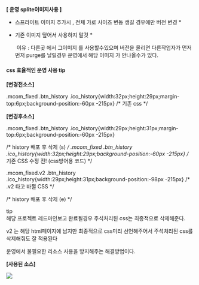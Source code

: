**[ 운영 splite이미지사용 ]**

* 스프라이트 이미지 추가시 , 전체 가로 사이즈 변동 생길 경우에만 버전 변경 *

* 기존 이미지 덮어서 사용하지 말것 *

  ​
  이유 : 다른곳 에서 그이미지 를 사용할수있으며 버전을 올리면 다른작업자가 먼저 먼저 purge를 날릴경우
  운영에서 해당 이미지 가 안나올수가 있다.




#### css 효율적인 운영 사용 tip 

**[변경전소스]**

.mcom_fixed .btn_history .ico_history{width:32px;height:29px;margin-top:6px;background-position:-60px -215px}  /* 기존 css */



**[변경후소스]**

.mcom_fixed .btn_history .ico_history{width:29px;height:31px;margin-top:6px;background-position:-60px -215px}



/* history 배포 후 삭제 (s) */
.mcom_fixed .btn_history .ico_history{width:32px;height:29px;background-position:-60px -215px} /* 기존 CSS 수정 전!  (css방어용 코드) */

.mcom_fixed.v2 .btn_history .ico_history{width:29px;height:31px;background-position:-98px -215px} /* .v2 타고 바뀔 CSS */

/* history 배포 후 삭제 (e) */



tip  
해당 프로젝트 레드마인보고 완료될경우 주석처리된 css는 최종적으로 삭제해준다.

v2 는 해당 html페이지에 남지만 최종적으로 css미리 선언해주어서 주석처리된 css를 삭제해줘도 잘 적용된다

운영에서 불필요한 리소스 사용을 방지해주는 해결방법이다.



**[사용된 소스]**

<img src="http://cpbest.kr/study/images/case01.gif">

